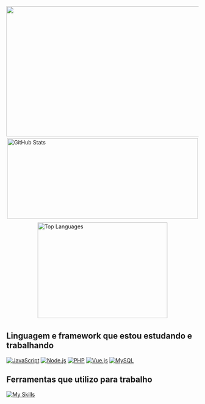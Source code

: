 <img src="https://capsule-render.vercel.app/api?type=waving&height=300&color=gradient&text=Brendon-Bernardi&section=header&reversal=true&desc=Programador%20Junior" width="1000" height="340" >

<div style="display: flex; flex-wrap: wrap; justify-content: center;">
  <img src="https://github-readme-stats.vercel.app/api?username=Brendon3421&show_icons=true&theme=transparent" alt="GitHub Stats" width="500" height="210" style="margin: 5px;">
  <img src="https://github-readme-stats.vercel.app/api/top-langs/?username=Brendon3421&layout=compact&theme=radical" alt="Top Languages" width="340" height="250" style="margin: 5px;">
</div>

## Linguagem e framework que estou estudando e trabalhando 
[![JavaScript](https://img.shields.io/badge/JavaScript-F7DF1E?style=for-the-badge&logo=javascript&logoColor=black)](https://developer.mozilla.org/en-US/docs/Web/JavaScript)
[![Node.js](https://img.shields.io/badge/Node.js-43853D?style=for-the-badge&logo=node.js&logoColor=white)](https://nodejs.org/)
[![PHP](https://img.shields.io/badge/PHP-777BB4?style=for-the-badge&logo=php&logoColor=white)](https://www.php.net/)
[![Vue.js](https://img.shields.io/badge/Vue.js-35495E?style=for-the-badge&logo=vue.js&logoColor=4FC08D)](https://vuejs.org/)
[![MySQL](https://img.shields.io/badge/MySQL-00000F?style=for-the-badge&logo=mysql&logoColor=white)](https://www.mysql.com/)

## Ferramentas que utilizo para trabalho
[![My Skills](https://skillicons.dev/icons?i=js,html,css,php,mysql,vue,bootstrap,nodejs,postman,vscode,github)](https://skillicons.dev)
